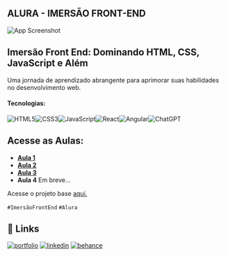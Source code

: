 
## ALURA - IMERSÃO FRONT-END
![App Screenshot](https://www.alura.com.br/assets/img/imersoes/imersao-front-end/share-imersao-front-end-aprenda-programacao-html-css.1704464975.png)


## Imersão Front End: Dominando HTML, CSS, JavaScript e Além

Uma jornada de aprendizado abrangente para aprimorar suas habilidades no desenvolvimento web.

#### Tecnologias:

![HTML5](https://img.shields.io/badge/html5-%23E34F26.svg?style=for-the-badge&logo=html5&logoColor=white)![CSS3](https://img.shields.io/badge/css3-%231572B6.svg?style=for-the-badge&logo=css3&logoColor=white)![JavaScript](https://img.shields.io/badge/javascript-%23323330.svg?style=for-the-badge&logo=javascript&logoColor=%23F7DF1E)![React](https://img.shields.io/badge/react-%2320232a.svg?style=for-the-badge&logo=react&logoColor=%2361DAFB)![Angular](https://img.shields.io/badge/angular-%23DD0031.svg?style=for-the-badge&logo=angular&logoColor=white)![ChatGPT](https://img.shields.io/badge/chatGPT-74aa9c?style=for-the-badge&logo=openai&logoColor=white)
## Acesse as Aulas:

- [**Aula 1**](https://github.com/LeoRodrigues290/alura-imersao-front-end/tree/main/aula-1)
- [**Aula 2**](https://github.com/LeoRodrigues290/alura-imersao-front-end/tree/main/aula-2)
- [**Aula 3**](https://github.com/LeoRodrigues290/alura-imersao-front-end/tree/main/aula-3)
- **Aula 4** Em breve...


Acesse o projeto base [aqui.](https://github.com/alura-cursos/spotify-imersao/tree/main)



`#ImersãoFrontEnd`
`#Alura`


## 🔗 Links
[![portfolio](https://img.shields.io/badge/my_portfolio-000?style=for-the-badge&logo=ko-fi&logoColor=white)](https://github.com/LeoRodrigues290)
[![linkedin](https://img.shields.io/badge/linkedin-0A66C2?style=for-the-badge&logo=linkedin&logoColor=white)](https://www.linkedin.com/in/leonardo-o-rodrigues/)
[![behance](https://img.shields.io/badge/Behance-1769ff?style=for-the-badge&logo=behance&logoColor=white)](https://www.behance.net/leo_rodrigues_)
